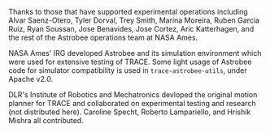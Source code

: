 Thanks to those that have supported experimental operations including Alvar Saenz-Otero, Tyler Dorval, Trey Smith, Marina Moreira, Ruben Garcia Ruiz, Ryan Soussan, Jose Benavides, Jose Cortez, Aric Katterhagen, and the rest of the Astrobee operations team at NASA Ames.

NASA Ames' IRG developed Astrobee and its simulation environment which were used for extensive testing of TRACE. Some light usage of Astrobee code for simulator
compatibility is used in `trace-astrobee-utils`, under Apache v2.0.

DLR's Institute of Robotics and Mechatronics devloped the original motion planner for TRACE and collaborated on experimental testing and research (not distributed here). Caroline Specht, Roberto Lampariello, and Hrishik Mishra all contributed.